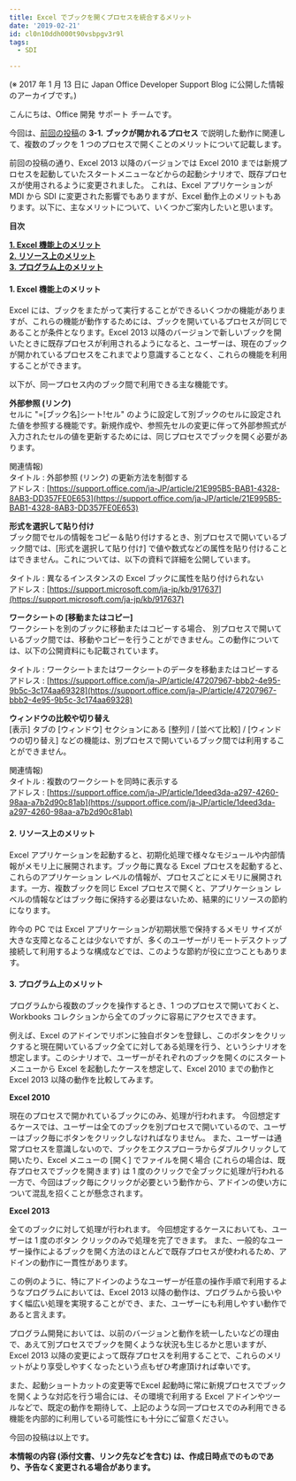 ```yaml
---
title: Excel でブックを開くプロセスを統合するメリット
date: '2019-02-21'
id: cl0n10ddh000t90vsbpgv3r9l
tags:
  - SDI

---
```


(※ 2017 年 1 月 13 日に Japan Office Developer Support Blog に公開した情報のアーカイブです。)

こんにちは、Office 開発 サポート チームです。

今回は、[前回の投稿](https://officesupportjp.github.io/blog/Excel%202013%20%E3%81%8B%E3%82%89%E3%81%AE%E3%82%A6%E3%82%A3%E3%83%B3%E3%83%89%E3%82%A6%E7%AE%A1%E7%90%86%E6%96%B9%E6%B3%95%E5%A4%89%E6%9B%B4%E3%81%AB%E3%81%A4%E3%81%84%E3%81%A6%20%E2%80%93%20%E3%82%B7%E3%83%B3%E3%82%B0%E3%83%AB%20%E3%83%89%E3%82%AD%E3%83%A5%E3%83%A1%E3%83%B3%E3%83%88%20%E3%82%A4%E3%83%B3%E3%82%BF%E3%83%BC%E3%83%95%E3%82%A7%E3%82%A4%E3%82%B9%20(SDI)/)の **3-1.** **ブックが開かれるプロセス** で説明した動作に関連して、複数のブックを 1 つのプロセスで開くことのメリットについて記載します。

前回の投稿の通り、Excel 2013 以降のバージョンでは Excel 2010 までは新規プロセスを起動していたスタートメニューなどからの起動シナリオで、既存プロセスが使用されるように変更されました。 これは、Excel アプリケーションが MDI から SDI に変更された影響でもありますが、Excel 動作上のメリットもあります。以下に、主なメリットについて、いくつかご案内したいと思います。

**目次**

[**1\. Excel 機能上のメリット**](#1-Excel-機能上のメリット)  
[**2\. リソース上のメリット**](#2-リソース上のメリット)  
[**3\. プログラム上のメリット**](#3-プログラム上のメリット)

#### **1\. Excel 機能上のメリット**

Excel には、ブックをまたがって実行することができるいくつかの機能がありますが、これらの機能が動作するためには、ブックを開いているプロセスが同じであることが条件となります。Excel 2013 以降のバージョンで新しいブックを開いたときに既存プロセスが利用されるようになると、ユーザーは、現在のブックが開かれているプロセスをこれまでより意識することなく、これらの機能を利用することができます。

以下が、同一プロセス内のブック間で利用できる主な機能です。

**外部参照 (リンク)**  
セルに "=\[ブック名\]シート!セル" のように設定して別ブックのセルに設定された値を参照する機能です。新規作成や、参照先セルの変更に伴って外部参照式が入力されたセルの値を更新するためには、同じプロセスでブックを開く必要があります。  
  
関連情報)  
タイトル : 外部参照 (リンク) の更新方法を制御する  
アドレス : [https://support.office.com/ja-JP/article/21E995B5-BAB1-4328-8AB3-DD357FE0E653](https://support.office.com/ja-JP/article/21E995B5-BAB1-4328-8AB3-DD357FE0E653)  
  
  
**形式を選択して貼り付け**  
ブック間でセルの情報をコピー＆貼り付けするとき、別プロセスで開いているブック間では、\[形式を選択して貼り付け\] で値や数式などの属性を貼り付けることはできません。これについては、以下の資料で詳細を公開しています。  
  
タイトル : 異なるインスタンスの Excel ブックに属性を貼り付けられない  
アドレス : [https://support.microsoft.com/ja-jp/kb/917637](https://support.microsoft.com/ja-jp/kb/917637)  
  
  
**ワークシートの \[移動またはコピー\]**  
ワークシートを別のブックに移動またはコピーする場合、 別プロセスで開いているブック間では、移動やコピーを行うことができません。この動作については、以下の公開資料にも記載されています。  
  
タイトル : ワークシートまたはワークシートのデータを移動またはコピーする  
アドレス : [https://support.office.com/ja-JP/article/47207967-bbb2-4e95-9b5c-3c174aa69328](https://support.office.com/ja-JP/article/47207967-bbb2-4e95-9b5c-3c174aa69328)  
  
  
**ウィンドウの比較や切り替え**  
\[表示\] タブの \[ウィンドウ\] セクションにある \[整列\] / \[並べて比較\] / \[ウィンドウの切り替え\] などの機能は、別プロセスで開いているブック間では利用することができません。  
  
関連情報)  
タイトル : 複数のワークシートを同時に表示する  
アドレス : [https://support.office.com/ja-JP/article/1deed3da-a297-4260-98aa-a7b2d90c81ab](https://support.office.com/ja-JP/article/1deed3da-a297-4260-98aa-a7b2d90c81ab)

[](https://support.office.com/ja-JP/article/1deed3da-a297-4260-98aa-a7b2d90c81ab)  

#### **2\. リソース上のメリット**

Excel アプリケーションを起動すると、初期化処理で様々なモジュールや内部情報がメモリ上に展開されます。ブック毎に異なる Excel プロセスを起動すると、これらのアプリケーション レベルの情報が、プロセスごとにメモリに展開されます。一方、複数ブックを同じ Excel プロセスで開くと、アプリケーション レベルの情報などはブック毎に保持する必要はないため、結果的にリソースの節約になります。

昨今の PC では Excel アプリケーションが初期状態で保持するメモリ サイズが大きな支障となることは少ないですが、多くのユーザーがリモートデスクトップ接続して利用するような構成などでは、このような節約が役に立つこともあります。

#### **3\. プログラム上のメリット**

プログラムから複数のブックを操作するとき、1 つのプロセスで開いておくと、Workbooks コレクションから全てのブックに容易にアクセスできます。

例えば、Excel のアドインでリボンに独自ボタンを登録し、このボタンをクリックすると現在開いているブック全てに対してある処理を行う、というシナリオを想定します。このシナリオで、ユーザーがそれぞれのブックを開くのにスタートメニューから Excel を起動したケースを想定して、Excel 2010 までの動作と Excel 2013 以降の動作を比較してみます。

**Excel 2010**

現在のプロセスで開かれているブックにのみ、処理が行われます。 今回想定するケースでは、ユーザーは全てのブックを別プロセスで開いているので、ユーザーはブック毎にボタンをクリックしなければなりません。 また、ユーザーは通常プロセスを意識しないので、ブックをエクスプローラからダブルクリックして開いたり、Excel メニューの \[開く\] でファイルを開く場合 (これらの場合は、既存プロセスでブックを開きます) は 1 度のクリックで全ブックに処理が行われる一方で、今回はブック毎にクリックが必要という動作から、アドインの使い方について混乱を招くことが懸念されます。

**Excel 2013**

全てのブックに対して処理が行われます。 今回想定するケースにおいても、ユーザーは 1 度のボタン クリックのみで処理を完了できます。 また、一般的なユーザー操作によるブックを開く方法のほとんどで既存プロセスが使われるため、アドインの動作に一貫性があります。

この例のように、特にアドインのようなユーザーが任意の操作手順で利用するようなプログラムにおいては、Excel 2013 以降の動作は、プログラムから扱いやすく幅広い処理を実現することができ、また、ユーザーにも利用しやすい動作であると言えます。

プログラム開発においては、以前のバージョンと動作を統一したいなどの理由で、あえて別プロセスでブックを開くような状況も生じるかと思いますが、Excel 2013 以降の変更によって既存プロセスを利用することで、これらのメリットがより享受しやすくなったという点もぜひ考慮頂ければ幸いです。

また、起動ショートカットの変更等でExcel 起動時に常に新規プロセスでブックを開くような対応を行う場合には、その環境で利用する Excel アドインやツールなどで、既定の動作を期待して、上記のような同一プロセスでのみ利用できる機能を内部的に利用している可能性にも十分にご留意ください。

今回の投稿は以上です。

**本情報の内容 (添付文書、リンク先などを含む) は、作成日時点でのものであり、予告なく変更される場合があります。**